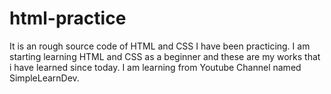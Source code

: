 # html-practice
It is an rough source code of HTML and CSS I have been practicing.
I am starting learning HTML and CSS as a beginner and these are my works that i have learned since today.
I am learning from Youtube Channel named SimpleLearnDev.
